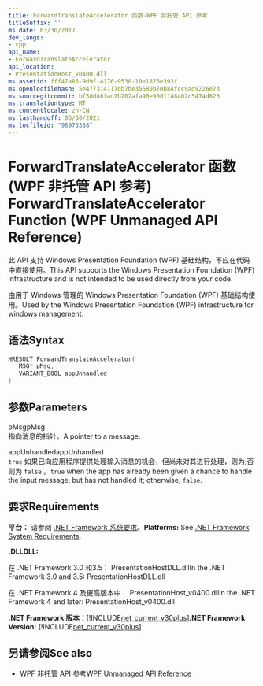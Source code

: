```yaml
---
title: ForwardTranslateAccelerator 函数-WPF 非托管 API 参考
titleSuffix: ''
ms.date: 03/30/2017
dev_langs:
- cpp
api_name:
- ForwardTranslateAccelerator
api_location:
- PresentationHost_v0400.dll
ms.assetid: fff47a86-9d9f-4176-9530-10e1876e393f
ms.openlocfilehash: 5e477314117db7be35580b70b84fcc9ad9226e73
ms.sourcegitcommit: bf5dd80f4d7b202afa90e90d1148402c5474d826
ms.translationtype: MT
ms.contentlocale: zh-CN
ms.lasthandoff: 03/30/2021
ms.locfileid: "96973338"
---
```

# <a name="forwardtranslateaccelerator-function-wpf-unmanaged-api-reference"></a><span data-ttu-id="70612-102">ForwardTranslateAccelerator 函数 (WPF 非托管 API 参考) </span><span class="sxs-lookup"><span data-stu-id="70612-102">ForwardTranslateAccelerator Function (WPF Unmanaged API Reference)</span></span>
<span data-ttu-id="70612-103">此 API 支持 Windows Presentation Foundation (WPF) 基础结构，不应在代码中直接使用。</span><span class="sxs-lookup"><span data-stu-id="70612-103">This API supports the Windows Presentation Foundation (WPF) infrastructure and is not intended to be used directly from your code.</span></span>  
  
 <span data-ttu-id="70612-104">由用于 Windows 管理的 Windows Presentation Foundation (WPF) 基础结构使用。</span><span class="sxs-lookup"><span data-stu-id="70612-104">Used by the Windows Presentation Foundation (WPF) infrastructure for windows management.</span></span>  
  
## <a name="syntax"></a><span data-ttu-id="70612-105">语法</span><span class="sxs-lookup"><span data-stu-id="70612-105">Syntax</span></span>  
  
```cpp  
HRESULT ForwardTranslateAccelerator(  
   MSG* pMsg,
   VARIANT_BOOL appUnhandled  
)  
```  
  
## <a name="parameters"></a><span data-ttu-id="70612-106">参数</span><span class="sxs-lookup"><span data-stu-id="70612-106">Parameters</span></span>  
 <span data-ttu-id="70612-107">pMsg</span><span class="sxs-lookup"><span data-stu-id="70612-107">pMsg</span></span>  
 <span data-ttu-id="70612-108">指向消息的指针。</span><span class="sxs-lookup"><span data-stu-id="70612-108">A pointer to a message.</span></span>  
  
 <span data-ttu-id="70612-109">appUnhandled</span><span class="sxs-lookup"><span data-stu-id="70612-109">appUnhandled</span></span>  
 <span data-ttu-id="70612-110">`true` 如果已向应用程序提供处理输入消息的机会，但尚未对其进行处理，则为;否则为 `false` 。</span><span class="sxs-lookup"><span data-stu-id="70612-110">`true` when the app has already been given a chance to handle the input message, but has not handled it; otherwise, `false`.</span></span>  
  
## <a name="requirements"></a><span data-ttu-id="70612-111">要求</span><span class="sxs-lookup"><span data-stu-id="70612-111">Requirements</span></span>  
 <span data-ttu-id="70612-112">**平台：** 请参阅 [.NET Framework 系统要求](/dotnet/framework/get-started/system-requirements)。</span><span class="sxs-lookup"><span data-stu-id="70612-112">**Platforms:** See [.NET Framework System Requirements](/dotnet/framework/get-started/system-requirements).</span></span>  
  
 <span data-ttu-id="70612-113">**.DLL**</span><span class="sxs-lookup"><span data-stu-id="70612-113">**DLL:**</span></span>  
  
 <span data-ttu-id="70612-114">在 .NET Framework 3.0 和3.5： PresentationHostDLL.dll</span><span class="sxs-lookup"><span data-stu-id="70612-114">In the .NET Framework 3.0 and 3.5: PresentationHostDLL.dll</span></span>  
  
 <span data-ttu-id="70612-115">在 .NET Framework 4 及更高版本中： PresentationHost_v0400.dll</span><span class="sxs-lookup"><span data-stu-id="70612-115">In the .NET Framework 4 and later: PresentationHost_v0400.dll</span></span>  
  
 <span data-ttu-id="70612-116">**.NET Framework 版本：**[!INCLUDE[net_current_v30plus](../../../includes/net-current-v30plus-md.md)]</span><span class="sxs-lookup"><span data-stu-id="70612-116">**.NET Framework Version:** [!INCLUDE[net_current_v30plus](../../../includes/net-current-v30plus-md.md)]</span></span>  
  
## <a name="see-also"></a><span data-ttu-id="70612-117">另请参阅</span><span class="sxs-lookup"><span data-stu-id="70612-117">See also</span></span>

- [<span data-ttu-id="70612-118">WPF 非托管 API 参考</span><span class="sxs-lookup"><span data-stu-id="70612-118">WPF Unmanaged API Reference</span></span>](wpf-unmanaged-api-reference.md)

